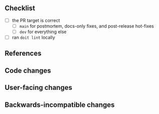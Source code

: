 <!--
Thanks for contributing to IPyForceGraph!
Please fill out the following items to submit a pull request.

See the contributing guidelines for more information:
https://github.com/jupyrdf/ipyforcegraph/main/CONTRIBUTING.md
-->

## Checklist

- [ ] the PR target is correct
  - [ ] `main` for postmortem, docs-only fixes, and post-release hot-fixes
  - [ ] `dev` for everything else
- [ ] ran `doit lint` locally

## References

<!-- Note issue numbers this pull request addresses (should be at least one, see contributing guidelines above). -->

<!-- Note any other pull requests that address this issue and how this pull request is different. -->

## Code changes

<!-- Describe the code changes and how they address the issue. -->

## User-facing changes

<!-- Describe any visual or user interaction changes and how they address the issue. -->

<!-- For visual changes, include before and after screenshots here. -->

## Backwards-incompatible changes

<!-- Describe any backwards-incompatible changes to IPyForceGraph public APIs. -->
